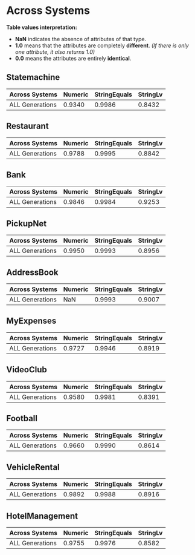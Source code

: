 # Across Systems
**Table values interpretation:**

- **NaN** indicates the absence of attributes of that type.
- **1.0** means that the attributes are completely **different**.
*(If there is only one attribute, it also returns 1.0)*
- **0.0** means the attributes are entirely **identical**.

## Statemachine
|  Across Systems | Numeric | StringEquals | StringLv |
|---|---|---|---|
| ALL Generations | 0.9340 | 0.9986 | 0.8432 |
## Restaurant
|  Across Systems | Numeric | StringEquals | StringLv |
|---|---|---|---|
| ALL Generations | 0.9788 | 0.9995 | 0.8842 |
## Bank
|  Across Systems | Numeric | StringEquals | StringLv |
|---|---|---|---|
| ALL Generations | 0.9846 | 0.9984 | 0.9253 |
## PickupNet
|  Across Systems | Numeric | StringEquals | StringLv |
|---|---|---|---|
| ALL Generations | 0.9950 | 0.9993 | 0.8956 |
## AddressBook
|  Across Systems | Numeric | StringEquals | StringLv |
|---|---|---|---|
| ALL Generations | NaN | 0.9993 | 0.9007 |
## MyExpenses
|  Across Systems | Numeric | StringEquals | StringLv |
|---|---|---|---|
| ALL Generations | 0.9727 | 0.9946 | 0.8919 |
## VideoClub
|  Across Systems | Numeric | StringEquals | StringLv |
|---|---|---|---|
| ALL Generations | 0.9580 | 0.9981 | 0.8391 |
## Football
|  Across Systems | Numeric | StringEquals | StringLv |
|---|---|---|---|
| ALL Generations | 0.9660 | 0.9990 | 0.8614 |
## VehicleRental
|  Across Systems | Numeric | StringEquals | StringLv |
|---|---|---|---|
| ALL Generations | 0.9892 | 0.9988 | 0.8916 |
## HotelManagement
|  Across Systems | Numeric | StringEquals | StringLv |
|---|---|---|---|
| ALL Generations | 0.9755 | 0.9976 | 0.8582 |